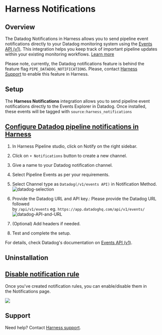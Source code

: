 # Harness Notifications

## Overview

The Datadog Notifications in Harness allows you to send pipeline event notifications directly to your Datadog monitoring system using the [Events API (v1)][1]. This integration helps you keep track of important pipeline updates within your existing monitoring workflows. [Learn more][2]

Please note, currently, the Datadog notifications feature is behind the feature flag `PIPE_DATADOG_NOTIFICATIONS`. Please, contact [Harness Support][3] to enable this feature in Harness.

## Setup

The **Harness Notifications** integration allows you to send pipeline event notifications directly to the Events Explorer in Datadog. Once installed, these events will be tagged with `source:harness_notifications`

## [Configure Datadog pipeline notifications in Harness][4]

1. In Harness Pipeline studio, click on Notify on the right sidebar.
2. Click on `+ Notifications` button to create a new channel.
2. Give a name to your Datadog notification channel.
2. Select Pipeline Events as per your requirements.
3. Select Channel type as `Datadog(/v1/events API)` in Notification Method.
    ![datadog-selection][5]

4. Provide the Datadog URL and API key.: Please provide the Datadog URL followed by `/api/v1/events` eg. `https://app.datadoghq.com/api/v1/events/`
    ![datadog-API-and-URL][6]

5. (Optional) Add headers if needed.
6. Test and complete the setup.

For details, check Datadog's documentation on [Events API (v1)][1].

## Uninstallation

## [Disable notification rule][8]

Once you've created notification rules, you can enable/disable them in the Notifications page.

![](https://developer.harness.io/assets/images/notify-users-of-pipeline-events-11-e5c8b04889195bd974ef6ab87aacc9a3.png)

## Support

Need help? Contact [Harness support][9].


[1]: https://docs.datadoghq.com/api/latest/events/
[2]: https://developer.harness.io/docs/continuous-delivery/x-platform-cd-features/cd-steps/notify-users-of-pipeline-events/#datadog-notifications
[3]: mailto:support@harness.io
[4]: https://developer.harness.io/docs/continuous-delivery/x-platform-cd-features/cd-steps/notify-users-of-pipeline-events/#configuration "Direct link to Configuration"
[5]: https://developer.harness.io/assets/images/datadog-notification-1-b8800da49d5f75575040d229094e9c64.png
[6]: https://developer.harness.io/assets/images/datadog-api-conf-bbc150afdeb25c7693f17a6c8aa04c75.png
[8]: https://developer.harness.io/docs/continuous-delivery/x-platform-cd-features/cd-steps/notify-users-of-pipeline-events/#enable-or-disable-notification-rules "Direct link to Enable or disable notification rules"
[9]: https://www.harness.io/support
